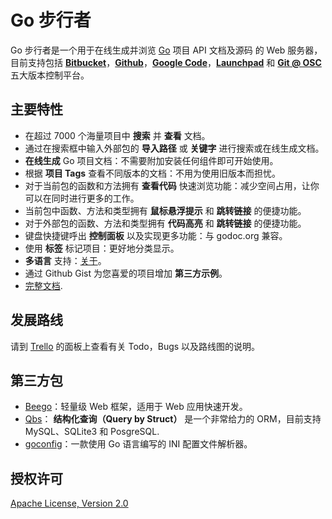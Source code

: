 Go 步行者
========

Go 步行者是一个用于在线生成并浏览 <a target="_blank" href="http://docs.studygolang.com/">Go</a> 项目 API 文档及源码 的 Web 服务器，目前支持包括 <b><a target="_blank" href="https://bitbucket.org/">Bitbucket</a></b>，<b><a target="_blank" href="https://github.com/">Github</a></b>，<b><a target="_blank" href="http://code.google.com/">Google Code</a></b>，<b><a target="_blank" href="https://launchpad.net/">Launchpad</a></b> 和 <b><a target="_blank" href="http://git.oschina.net/">Git @ OSC</a></b> 五大版本控制平台。

## 主要特性

- 在超过 7000 个海量项目中 **搜索** 并 **查看** 文档。
- 通过在搜索框中输入外部包的 **导入路径** 或 **关键字** 进行搜索或在线生成文档。
- **在线生成** Go 项目文档：不需要附加安装任何组件即可开始使用。
- 根据 **项目 Tags** 查看不同版本的文档：不用为使用旧版本而担忧。
- 对于当前包的函数和方法拥有 **查看代码** 快速浏览功能：减少空间占用，让你可以在同时进行更多的工作。
- 当前包中函数、方法和类型拥有 **鼠标悬浮提示** 和 **跳转链接** 的便捷功能。
- 对于外部包的函数、方法和类型拥有 **代码高亮** 和 **跳转链接** 的便捷功能。
- 键盘快捷键呼出 **控制面板** 以及实现更多功能：与 godoc.org 兼容。
- 使用 **标签** 标记项目：更好地分类显示。
- **多语言** 支持：[关于](http://gowalker.org/about)。
- 通过 Github Gist 为您喜爱的项目增加 **第三方示例**。
- [完整文档](https://github.com/Unknwon/gowalker/blob/master/docs/Features_ZH.md).

## 发展路线

请到 [Trello](https://trello.com/b/wS7CzdcI/go-walker) 的面板上查看有关 Todo，Bugs 以及路线图的说明。

## 第三方包

- [Beego](http://gowalker.org/github.com/astaxie/beego)：轻量级 Web 框架，适用于 Web 应用快速开发。
- [Qbs](http://gowalker.org/github.com/coocood/qbs)： **结构化查询（Query by Struct）** 是一个非常给力的 ORM，目前支持 MySQL、SQLite3 和 PosgreSQL.
- [goconfig](https://github.com/Unknwon/goconfig)：一款使用 Go 语言编写的 INI 配置文件解析器。

## 授权许可

[Apache License, Version 2.0](http://www.apache.org/licenses/LICENSE-2.0.html)
